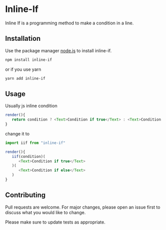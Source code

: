 # Inline-If

Inline If is a programming method to make a condition in a line.

## Installation

Use the package manager [node.js](https://node.js.org) to install inline-if.

```bash
npm install inline-if
```
or if you use yarn


```bash
yarn add inline-if
```

## Usage

Usually js inline condition

```javascript
render(){
   return condition ? <Text>Condition if true</Text> : <Text>Condition if else</Text>
}
```

change it to


```javascript
import iif from "inline-if"

render(){
   iif(condition)(
      <Text>Condition if true</Text>
   )(
      <Text>Condition if else</Text>
   )
}
```

## Contributing
Pull requests are welcome. For major changes, please open an issue first to discuss what you would like to change.

Please make sure to update tests as appropriate.